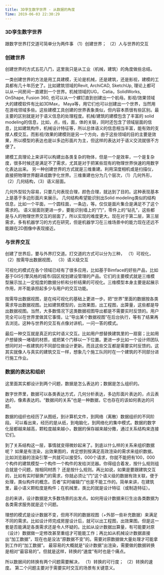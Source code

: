 ```yaml
---
title: 3D孪生数字世界 - 从数据的角度
Time: 2019-06-03 22:30:29
---
```


### 3D孪生数字世界

跟数字世界打交道可简单分为两件事 （1）创建世界； （2）人与世界的交互

### 创建世界

创建世界的方式五花八门，这里我只是从工业（机械，建筑）的角度做些总结。

一类创建世界的方法是用工具建模，无论是机械，还是建筑，还是影视，建模的工具都有几十年历史了。比如建筑领域的Revit, ArchiCAD, SketchUp, 理论上都可以从一间房间一直建到一个世界。机械领域的UG， Catia，SolidWorks, OnShape, Fusion 360, 也可以从一个螺钉直到创建出一个航母。影视/效果领域大的建模软件有比如3DMax， Maya等，用它们也可以创建出一个世界，当然用在游戏领域多些。这些建模工具创建的世界表象类似，但内容本质很有些区别。最主要的区别就是对于语义信息的处理程度。机械/建筑的建模包含了丰富的 solid modeling的信息，比如，点，线，面，体的关联，同时还包含了领域层面的信息，比如建筑构件，机械设计特征等，所以总体语义的信息相当丰富，能有效的支撑人模交互。而影视/效果的建模则是另一个方向，由于这些领域的目的主要是效果，所以模型的表达也是以多边形面片为主，但这样的表达对于语义交流就很不方便了。

建模工具理论上来讲可以构建出各类复杂的物体，但是一个是效率，一个是复杂度，很多时候还是满足不了需求，尤其是对于把某些现有的物理世界快速的用数字化表达出来。 另一种创建世界的方式就是三维重建。利用深度相机或是扫描仪，直接把物理世界翻译成数字化世界。三维重建也分为几个层次，（1）几何外形，（2）几何结构，（3）语义层面。

几何外型较为容易，只要几何表现合理，颜色合理，就达到了目的。这种表现基本上是基于多边形面片来展示。  几何结构希望能识别出Solid modeling类似的结构信息，比如一个平面，一个圆柱面，一条边，等。仅仅是面片集合是满足不了这个需求的。 语义层面则更进一步，要能识别墙上的“门”，零件上的“钻孔”，这些都是与人的物理世界交互的层面了，所以实现的难度更大。现在对于第二层，第三层需求，多有机器学习的方式在研究，但是机器学习在三维场景中的能力现在还远不能跟在2D图像中表现接近。

### 与世界交互

创建了世界后，要与外界打交道。打交道的方式可以分为三种， （1）可视化，（2）按需导出数据视图， （3）语义级交互

可视化的模式在各个领域已经有了很多应用，比如基于Bimface的好些产品，比如基于GIS引擎风格的城市/园区规划建设管理的产品。它们的主要模式就是三维模型展示加上一定程度的数据分析和分析结果的可视化。三维模型本身主要是起展示作用，并不能承担起多少与用户的交互功能。

按需导出数据视图，是在纯可视化的基础上更进一步。把“世界”里面的数据按各类需求导出数据视图。比如建筑模型的，出效果图，出工程图，出算量，这些都是导出数据视图。当然，大多数情况下这类数据视图导出都是不需要实时反馈的。用户完全可以在世界里做其它事情，让“导出某个数据视图”在后台执行，等有了结果再去浏览。这种与世界的交互有点像对讲机，一问一答的模式。

最后一种交互就是真正的实时语义交互。比如用户想替换建筑里的一扇窗；比如用户想替换一堵墙的材质，或把某个门移以一下位置。更进一步比如一个设计师团队想同时对一栋建筑的不同部位做设计更新。而且这些交互都是需要实时反馈的。这其实就像人与真实的建筑交互一样，想象几个施工队同时在一个建筑的不同部分进行施工作业。

### 数据的表达和组织

这里面其实都设计到两个问题，数据是怎么表达的；数据是怎么组织的。

数字世界里，数据可以各类表达方式，几何分析表达，多边形面片表达的，点云表达的，像素表达的。“数据间的关系”也是一种数据，它也存在的该如何表达的问题。

数据的组织也经历了从图纸，到计算机文件，到网络（离散）数据组织的不同阶段。 可以看出来，经历的是从纸，到电脑化，到网络化的集中模式。数据的数字化层都越来越高，颗粒度越来越小，数据的保存越来越分撒，通过关系结构来连接它们。

到了关系结构这一层，事情就变得微妙起来了。到底以什么样的关系来组织数据呢？ 如果是有渲染，出效果图的，肯定想到按满足高效渲染的需求来组织数据。比如浏览器的渲染引擎一共就可以接受5，000个请求，你就不能把有100，000个构件的建筑模型一个构件一个构件的发给浏览器。你得组合着发，按什么规则组合就是个问题，按相同材质？ 还是按什么规则。再比如说，如果是要跟建筑交互的，比如有实时替换门的需求，你就必须让“门”这个语义级的数据有效关联，便于处理，类似构件的概念。否者“实时编辑门”也是不能工作的。简单来讲，在建筑里，最小语义颗粒度是构件；在机械里，类比的就是设计特征（或制造特征）。

总的来讲，设计数据是大多数场景的出发点。如何用设计数据来衍生出各类数据为各类需求服务就是这个问题。

理想的模式是设计数据不变，但用不同的数据视图（+外部一些补充数据）来满足不同的需求。比如设计师完成房屋设计后，就可以出工程图，出效果图。但是这一套是否能满足各类需求还是令人怀疑的。比如从设计数据出算量，有可能要对原（设计）数据做一定修改甚至重组才可能能工作；再比如从机械设计数据直接出“加工数据”，现在也是没法“原数据不变”的。需要对原数据做大量处理才可能拿到工作的“加工数据”。 最容易的大概就是“设计数据”出渲染，需要做的数据转换是相对“最容易的”。但就是这样，转换的“速度”有时也是个痛点。

所以数据间的转换有两个问题需要解决， （1）转换的可行度； （2）转换的速度。 第二个问题主要对于需要实时交互的场景有关键意义。

